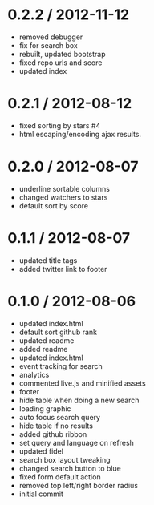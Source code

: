 
0.2.2 / 2012-11-12 
==================

  * removed debugger
  * fix for search box
  * rebuilt, updated bootstrap
  * fixed repo urls and score
  * updated index

0.2.1 / 2012-08-12 
==================

  * fixed sorting by stars #4
  * html escaping/encoding ajax results.

0.2.0 / 2012-08-07 
==================

  * underline sortable columns
  * changed watchers to stars
  * default sort by score

0.1.1 / 2012-08-07 
==================

  * updated title tags
  * added twitter link to footer

0.1.0 / 2012-08-06 
==================

  * updated index.html
  * default sort github rank
  * updated readme
  * added readme
  * updated index.html
  * event tracking for search
  * analytics
  * commented live.js and minified assets
  * footer
  * hide table when doing a new search
  * loading graphic
  * auto focus search query
  * hide table if no results
  * added github ribbon
  * set query and language on refresh
  * updated fidel
  * search box layout tweaking
  * changed search button to blue
  * fixed form default action
  * removed top left/right border radius
  * initial commit

